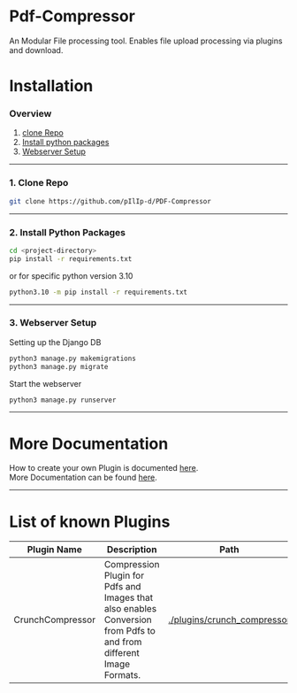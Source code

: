 # Pdf-Compressor
An Modular File processing tool. Enables file upload processing via plugins and download.

# Installation

### Overview
1. [clone Repo](#1-clone-repo)
2. [Install python packages](#2-install-python-packages)
3. [Webserver Setup](#3-webserver-setup)

----
### 1. Clone Repo
```bash
git clone https://github.com/pIlIp-d/PDF-Compressor
```

----
### 2. Install Python Packages
```bash
cd <project-directory>
pip install -r requirements.txt
```
or for specific python version 3.10
```bash
python3.10 -m pip install -r requirements.txt
```

----

### 3. Webserver Setup
Setting up the Django DB
```bash
python3 manage.py makemigrations
python3 manage.py migrate
```

Start the webserver
```bash
python3 manage.py runserver
```

----
# More Documentation

How to create your own Plugin is documented [here](documentation/Plugin.md).  
More Documentation can be found [here](documentation/README.md).  


----

# List of known Plugins

| Plugin Name      | Description                                                                                                        | Path                                                               | Credits                                   |
|------------------|--------------------------------------------------------------------------------------------------------------------|--------------------------------------------------------------------|-------------------------------------------|
| CrunchCompressor | Compression Plugin for Pdfs and Images that also enables Conversion from Pdfs to and from different Image Formats. | [./plugins/crunch_compressor](plugins/crunch_compressor/README.md) | [Philip Dell](https://github.com/pIlIp-d) |

